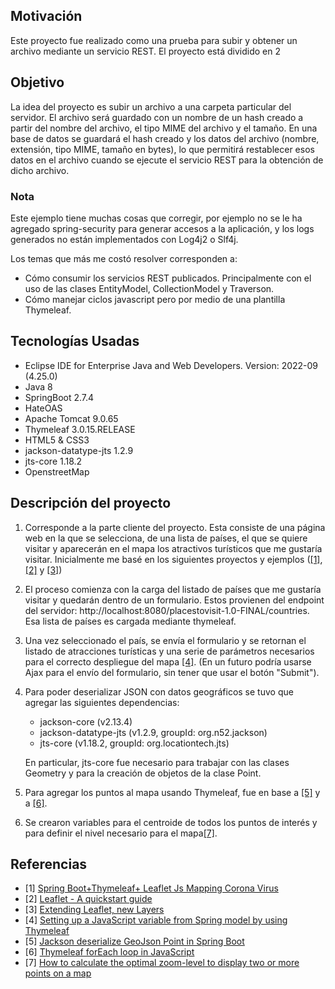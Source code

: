 ## Motivación

Este proyecto fue realizado como una prueba para subir y obtener un archivo mediante un servicio REST. El proyecto está dividido en 2 

## Objetivo

La idea del proyecto es subir un archivo a una carpeta particular del servidor. El archivo será guardado con un nombre de un hash creado a partir del nombre del archivo, el tipo MIME del archivo y el tamaño. En una base de datos se guardará el hash creado y los datos del archivo (nombre, extensión, tipo MIME, tamaño en bytes), lo que permitirá restablecer esos datos en el archivo cuando se ejecute el servicio REST para la obtención de dicho archivo. 

### Nota
Este ejemplo tiene muchas cosas que corregir, por ejemplo no se le ha agregado spring-security para generar accesos a la aplicación, y los logs generados no están implementados con Log4j2 o Slf4j.

Los temas que más me costó resolver corresponden a:
- Cómo consumir los servicios REST publicados. Principalmente con el uso de las clases EntityModel, CollectionModel y Traverson.
- Cómo manejar ciclos javascript pero por medio de una plantilla Thymeleaf.

## Tecnologías Usadas

- Eclipse IDE for Enterprise Java and Web Developers. Version: 2022-09 (4.25.0)
- Java 8
- SpringBoot 2.7.4
- HateOAS
- Apache Tomcat 9.0.65
- Thymeleaf 3.0.15.RELEASE
- HTML5 & CSS3
- jackson-datatype-jts 1.2.9
- jts-core 1.18.2
- OpenstreetMap

## Descripción del proyecto

1. Corresponde a la parte cliente del proyecto. Esta consiste de una página web en la que se selecciona, de una lista de países, el que se quiere visitar y aparecerán en el mapa los atractivos turísticos que me gustaría visitar. Inicialmente me basé en los siguientes proyectos y ejemplos ([\[1\]](#ref1), [\[2\]](#ref2) y [\[3\]](#ref3))  
2. El proceso comienza con la carga del listado de países que me gustaría visitar y quedarán dentro de un formulario. Estos provienen del endpoint del servidor: http://localhost:8080/placestovisit-1.0-FINAL/countries. Esa lista de países es cargada mediante thymeleaf.
3. Una vez seleccionado el país, se envía el formulario y se retornan el listado de atracciones turísticas y una serie de parámetros necesarios para el correcto despliegue del mapa [\[4\]](#ref4). (En un futuro podría usarse Ajax para el envío del formulario, sin tener que usar el botón "Submit").
4. Para poder deserializar JSON con datos geográficos se tuvo que agregar las siguientes dependencias:
    + jackson-core (v2.13.4)
    + jackson-datatype-jts (v1.2.9, groupId: org.n52.jackson)
    + jts-core (v1.18.2, groupId: org.locationtech.jts)

   <p>En particular, jts-core fue necesario para trabajar con las clases Geometry y para la creación de objetos de la clase Point.</p>
5. Para agregar los puntos al mapa usando Thymeleaf, fue en base a [\[5\]](#ref5) y a [\[6\]](#ref6).
6. Se crearon variables para el centroide de todos los puntos de interés y para definir el nivel necesario para el mapa[\[7\]](#ref7). 

## Referencias

- [1] <a id="ref1" href="https://medium.com/@hermanmaleiane/spring-boot-thymeleaf-leaflet-js-mapping-corona-virus-a8309c5a0b6d">Spring Boot+Thymeleaf+ Leaflet Js Mapping Corona Virus</a>
- [2] <a id="ref2" href="https://leafletjs.com/examples/quick-start/">Leaflet - A quickstart guide</a>
- [3] <a id="ref3" href="https://leafletjs.com/examples/extending/extending-2-layers.html">Extending Leaflet, new Layers</a>
- [4] <a id="ref4" href="https://stackoverflow.com/questions/25687816/setting-up-a-javascript-variable-from-spring-model-by-using-thymeleaf">Setting up a JavaScript variable from Spring model by using Thymeleaf</a>
- [5] <a id="ref5" href="https://stackoverflow.com/questions/45713934/jackson-deserialize-geojson-point-in-spring-boot">Jackson deserialize GeoJson Point in Spring Boot</a>
- [6] <a id="ref6" href="https://stackoverflow.com/questions/41352424/thymeleaf-foreach-loop-in-javascript">Thymeleaf forEach loop in JavaScript</a>
- [7] <a id="ref7" href="https://gis.stackexchange.com/questions/19632/how-to-calculate-the-optimal-zoom-level-to-display-two-or-more-points-on-a-map">How to calculate the optimal zoom-level to display two or more points on a map</a>
